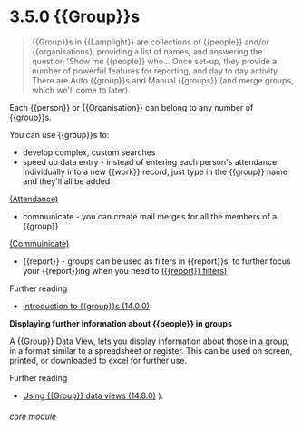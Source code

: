 # 3.5.0    {{Group}}s

> {{Group}}s in {{Lamplight}} are collections of {{people}} and/or {{organisations}, providing a list of names, and answering the question 'Show me {{people}} who... Once set-up, they provide a number of powerful features for reporting, and day to day activity.  There are Auto {{group}}s and Manual {{groups}} (and merge groups, which we'll come to later).

Each {{person}} or {{Organisation}} can belong to any number of {{group}}s.

You can use {{group}}s to:

  * develop complex, custom searches
  * speed up data entry - instead of entering each person's attendance individually into a new {{work}} record, just type in the {{group}} name and they'll all be added 
  
  [(Attendance)](/help/index/v/{{version}}/p/9.1.2)
  * communicate - you can create mail merges for all the members of a {{group}} 
  
  [(Commuinicate)](/help/index/v/{{version}}/p/12.1.0)
  * {{report}} - groups can be used as filters in {{report}}s, to further focus your {{report}}ing when you need to 
  [({{report}} filters)](/help/index/v/{{version}}/p/17.1.1)
  
  Further reading
   * [Introduction to {{group}}s (14.0.0)](/help/index/v/{{version}}/p/14.0.0)
    
 
  **Displaying further information about {{people}} in groups**
  
  A {{Group}} Data View, lets you display information about those in a group, in a format similar to a spreadsheet or register.  This can be used on screen, printed, or downloaded to excel for further use.
  
 Further reading
* [Using {{Group}} data views (14.8.0)](/help/index/v/{{version}}/p/14.8.0) ).

###### core module


